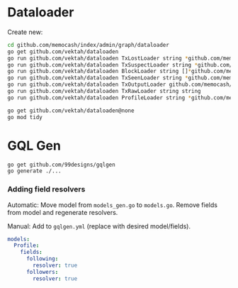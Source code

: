 # Dataloader

Create new:

```bash
cd github.com/memocash/index/admin/graph/dataloader
go get github.com/vektah/dataloaden
go run github.com/vektah/dataloaden TxLostLoader string *github.com/memocash/index/admin/graph/model.TxLost
go run github.com/vektah/dataloaden TxSuspectLoader string *github.com/memocash/index/admin/graph/model.TxSuspect
go run github.com/vektah/dataloaden BlockLoader string []*github.com/memocash/index/admin/graph/model.Block
go run github.com/vektah/dataloaden TxSeenLoader string *github.com/memocash/index/admin/graph/model.Date
go run github.com/vektah/dataloaden TxOutputLoader github.com/memocash/index/admin/graph/model.HashIndex *github.com/memocash/index/admin/graph/model.TxOutput
go run github.com/vektah/dataloaden TxRawLoader string string
go run github.com/vektah/dataloaden ProfileLoader string *github.com/memocash/index/admin/graph/model.Profile

go get github.com/vektah/dataloaden@none
go mod tidy
```

# GQL Gen

```bash
go get github.com/99designs/gqlgen
go generate ./...
```

### Adding field resolvers

Automatic: Move model from `models_gen.go` to `models.go`.
Remove fields from model and regenerate resolvers.

Manual: Add to `gqlgen.yml` (replace with desired model/fields).

```yaml
models:
  Profile:
    fields:
      following:
        resolver: true
      followers:
        resolver: true
```
